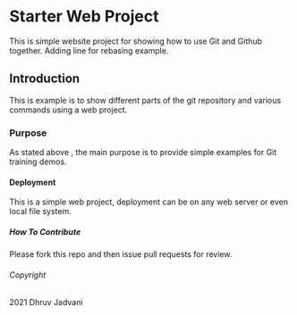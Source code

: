 <h1>Starter Web Project</h1>
This is simple website project for showing how to use Git and Github together.
Adding line for rebasing example.
<h2>Introduction</h2>
This is example is to show different parts of the git repository and various commands using a web project.
<h3>Purpose</h3>
As stated above , the main purpose is to provide simple examples for Git training demos.
<h4>Deployment</h4>
This is a simple web project, deployment can be on any web server or even local file system.
<h5>How To Contribute</h5>
Please fork this repo and then issue pull requests for review.
<h6>Copyright</h6>
2021 Dhruv Jadvani
